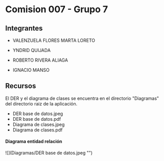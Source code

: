# Comision 007  -  Grupo 7

## Integrantes

* VALENZUELA FLORES MARTA LORETO

* YNDRID QUIJADA

* ROBERTO RIVERA ALIAGA

* IGNACIO MANSO

## Recursos

El DER y el diagrama de clases se encuentra en el directorio
"Diagramas" del directorio raiz de la aplicación.

* DER base de datos.jpeg
* DER base de datos.pdf
* Diagrama de clases.jpeg
* Diagrama de clases.pdf

#### Diagrama entidad relación

![](Diagramas/DER base de datos.jpeg "")